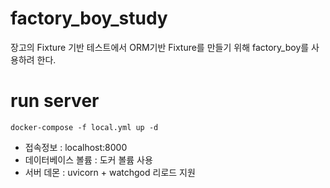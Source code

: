 # factory_boy_study
 장고의 Fixture 기반 테스트에서 ORM기반 Fixture를 만들기 위해 factory_boy를 사용하려 한다.
 
# run server
```shell
docker-compose -f local.yml up -d
```
- 접속정보 : localhost:8000
- 데이터베이스 볼륨 : 도커 볼륨 사용
- 서버 데몬 : uvicorn + watchgod 리로드 지원